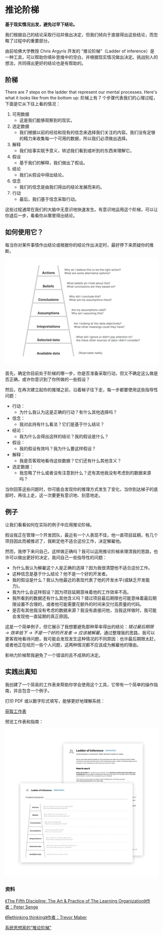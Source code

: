 # 推论阶梯

**基于现实情况出发，避免过早下结论。**

我们根据自己的结论采取行动并做出决定，但我们倾向于直接得出这些结论，而忽略了过程中的重要部分。

由前哈佛大学教授 Chris Argyris 开发的 “推论阶梯”（Ladder of inference）是一种工具，可以帮助你填补思维中的空白，并根据现实情况做出决定。挑战别人的想法，共同得出更好的结论也是有帮助的。

阶梯
----------

There are 7 steps on the ladder that represent our mental processes. Here's what it looks like from the bottom up:
阶梯上有 7 个步骤代表我们的心理过程，下面是它从下往上看的情况：

1.  可用数据
    * 这是我们能够观察到的现实。
2.  选定数据
    * 我们根据以前的经验和现有的信念来选择我们关注的内容。我们没有足够的精力来收集每一个可用的数据，所以我们必须做出选择。
3.  解释
    * 我们给事实赋予意义，转述我们看到或听到的东西来理解它。
4.  假设
    * 基于我们的解释，我们做出了假设。
5.  结论
    * 我们从假设中得出结论。
6.  信念
    * 我们的信念是由我们得出的结论发展而来的。
7.  行动
    * 最后，我们基于信念采取行动。

这些过程通常在我们的大脑中无意识地快速发生。有意识地运用这个阶梯，可以让你退后一步，看看你从哪里得出结论。

如何使用它？
-------------

每当你对某件事情作出结论或根据你的结论作出决定时，最好停下来质疑你的推断。

![The Ladder of Inference](./images/ladder_of_inference_1.png)

首先，确定你目前处于阶梯的哪一步，你是否准备采取行动，但又不确定这么做是否正确，或许你意识到了你所做的一些假设？

然后，在再次建立起你的推理之前，沿着梯子往下走，每一步都要使用这些指导性问题：

* 行动：
    * 为什么我认为这是正确的行动？有什么其他选择吗？
* 信念：
    * 我对此持有什么看法？它们是基于什么结论？
* 结论：
    * 我为什么会得出这样的结论？我的假设是什么？
* 假设：
    * 我的假设有效吗？我为什么要这样假设？ 
* 解释：
    * 我是否客观地看待这些数据？它们还有什么其他含义？
* 选定数据：
    * 我忽略了什么或者没有注意到什么？还有其他我没有考虑到的数据来源吗？

当你回答这些问题时，你可能会发现你的推理方式发生了变化，当你到达梯子的底部时，再往上走，这一次要更有意识地、刻意地走。

例子
-------

让我们看看如何在实际的例子中应用推论阶梯。

假设我正在管理一个开发团队，最近有一个人表现不佳，他一直项目延期，有几个项目因此而被推迟了，我断定他不适合这份工作，决定解雇他。

然而，我停下来问自己，这样做正确吗？我可以运用推论阶梯来理清我的思路，也许可以做出更好的决定，我问自己一些指导性的问题：

* 为什么我认为解雇这个人是正确的选择？因为我很清楚他不适合这份工作。
* 这种信念是基于什么结论？他不是一个好的开发者。
* 我的假设是什么？我认为他最近的表现代表了他的开发水平(或缺乏开发能力)。
* 我为什么会这样假设？因为项目延期意味着他的工作效率不高。
* 我所看到的数据还有什么其他含义吗？错过项目最后期限也可能意味着最后期限设置不合理的，或者他可能需要花额外的时间来交付高质量的代码。
* 是否有其他我没有考虑的数据来源？我没有直接问他，当我这样做时，我可能会发现他一直延期的真正原因。

这是一个简单例子，但它展示了我想要避免那种草率得出的结论：_错过最后期限 → 效率低下 → 不是一个好的开发者 → 应该被解雇_。通过整理我的思路，我可以更客观地看待问题，我可能会发现发生这种情况的不同原因：也许最后期限太赶，或者他正在经历一些个人问题，这两种情况都不应该成为解雇他的理由。

影响力阶梯帮我避免了一个错误的且不成熟的决定。

实践出真知
------------------

我创建了一个简易的工作表来帮助你学会使用这个工具，它带有一个简单的操作指南，并且包含一个例子。

打印 PDF 或以数字形式填写，能够更好地理解系统：

[获取工作表](https://gumroad.com/l/untools-worksheets)

预览工作表和指南：

![推论阶梯工作表和指南](./images/ladder_of_inference_2.png)

### 资料

[《The Fifth Discipline: The Art & Practice of The Learning Organization》作者：Peter Senge](https://www.goodreads.com/book/show/255127.The_Fifth_Discipline)

[《Rethinking thinking》作者：Trevor Maber](https://www.youtube.com/watch?v=KJLqOclPqis)

[系统思想家的“推论阶梯”](https://thesystemsthinker.com/the-ladder-of-inference/)